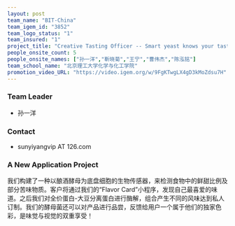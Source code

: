 ```yaml
---
layout: post
team_name: "BIT-China"
team_igem_id: "3852"
team_logo_status: "1"
team_insured: "1"
project_title: "Creative Tasting Officer -- Smart yeast knows your taste: Customized plant-derived food seasonings"
people_onsite_count: 5
people_onsite_names: ["孙一洋","靳晓菊","王宁","曹伟杰","陈泓铭"]
team_school_name: "北京理工大学化学与化工学院"
promotion_video_URL: "https://video.igem.org/w/9FgKTwgLX4gD3kMoZdsu7H"
---
```



### Team Leader
* 孙一洋

### Contact
* sunyiyangvip AT 126.com

### A New Application Project

我们构建了一种以酿酒酵母为底盘细胞的生物传感器，来检测食物中的鲜甜比例及部分苦味物质。客户将通过我们的“Flavor Card”小程序，发现自己最喜爱的味道。之后我们对全价蛋白-大豆分离蛋白进行酶解，组合产生不同的风味达到私人订制。我们的酵母菌还可以对产品进行品尝，反馈给用户一个属于他们的独家色彩，是味觉与视觉的双重享受！
